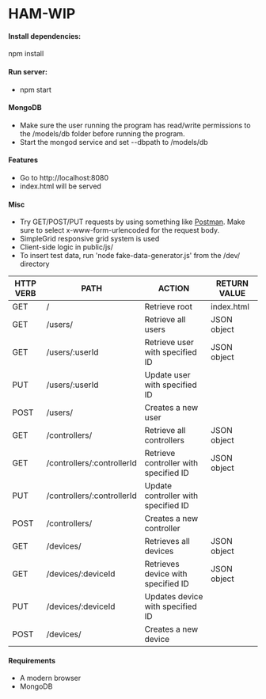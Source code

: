 # HAM-WIP

#### Install dependencies:
npm install

#### Run server:
* npm start

#### MongoDB
* Make sure the user running the program has read/write permissions
to the /models/db folder before running the program.
* Start the mongod service and set --dbpath to /models/db

#### Features
* Go to http://localhost:8080
* index.html will be served

#### Misc
* Try GET/POST/PUT requests by using something like [Postman](https://www.getpostman.com). Make sure to select x-www-form-urlencoded for the request body.
* SimpleGrid responsive grid system is used
* Client-side logic in public/js/
* To insert test data, run 'node fake-data-generator.js' from the /dev/ directory

HTTP VERB | PATH | ACTION | RETURN VALUE
--- | --- | --- | ---
GET | / | Retrieve root | index.html
GET | /users/ | Retrieve all users | JSON object
GET | /users/:userId | Retrieve user with specified ID | JSON object
PUT | /users/:userId | Update user with specified ID | 
POST | /users/ | Creates a new user | 
GET | /controllers/ | Retrieve all controllers | JSON object
GET | /controllers/:controllerId | Retrieve controller with specified ID | JSON object
PUT | /controllers/:controllerId | Update controller with specified ID |
POST | /controllers/ | Creates a new controller | 
GET | /devices/ | Retrieves all devices | JSON object
GET | /devices/:deviceId | Retrieves device with specified ID | JSON object
PUT | /devices/:deviceId | Updates device with specified ID | 
POST | /devices/ | Creates a new device |

#### Requirements
* A modern browser
* MongoDB